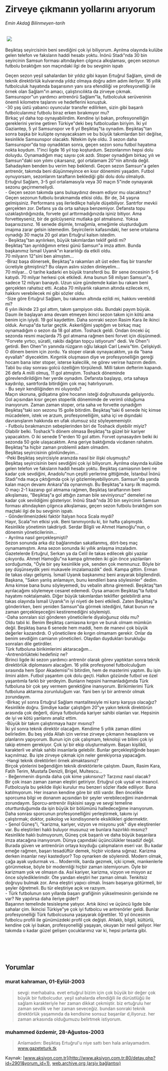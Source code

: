 # Zirveye çıkmanın yollarını arıyorum

*Emin Akdağ Bilinmeyen-tarih*

<div>
 <font>
  <img border="0" height="1" src="/web/20050113150511im_/http://www.aksiyon.com.tr/images/blank.gif"/>
 </font>
 <font class="content">
  <p>
   <img border="0" hspace="5" src="http://web.archive.org/web/20050113150511im_/http://www.aksiyon.com.tr/resim/455/48.jpg" vspace="5"/>
  </p>
 </font>
 <font class="content">
  Beşiktaş seyircisinin beni sevdiğini çok iyi biliyorum. Ayrılma olayında kulübe gelen telefon ve faksların haddi hesabı yoktu. İnönü Stadı"nda 30 bin seyircinin Samsun forması altındayken çılgınca alkışlaması, geçen sezonun futbolu bıraktığım son maçındaki ilgi de bu sevginin ispatı
 </font>
 <br/>
 <p>
  <font class="content">
   Geçen sezon yeşil sahalardan bir yıldız gibi kayan Ertuğrul Sağlam, şimdi de teknik direktörlük kulvarında yıldız olmaya doğru adım adım ilerliyor. 16 yıllık futbolculuk hayatında başarısının yanı sıra efendiliği ve profesyonelliği ile örnek olan Sağlam"ın amacı, çalıştırıcılıkta da zirveye çıkmak. Samsunspor"un yardımcı antrenörü Sağlam"la, futbolculuk serüveninin önemli kilometre taşlarını ve hedeflerini konuştuk.
   <br>
    -30 yaş üstü yabancı oyuncular transfer edilirken, sizin gibi başarılı futbolcularımız futbolu biraz erken bırakmıyor mu?
    <br>
     Birkaç yıl daha top oynayabilirdim. Kendine iyi bakan, profesyonelliğin gereklerini yerine getiren Türkiye"deki beş futbolcudan biriyim. İki yıl Gaziantep, 5 yıl Samsunspor ve 6 yıl Beşiktaş"ta oynadım. Beşiktaş"tan sonra başka bir kulüpte oynayacaksam ve bu büyük takımlardan biri değilse, kesinlikle Samsunspor olacaktı. Nitekim öyle oldu. 3 sezon daha Samsunspor"da top oynadıktan sonra, geçen sezon sonu futbol hayatıma nokta koydum. 1"inci ligde 16 yıl top koşturdum. Sezonlarımın hepsi dolu doluydu. Oynamadığım maç sayısı çok azdı. Stoper oynadığım birkaç yılı ve Samsun"daki son yılımı çıkarsanız, gol ortalamam 20"nin altında değil. Sahadayken benden bu verim hep beklendi. Geçen sezon Samsun"a gelen antrenör, takımda beni düşünmeyince en kısır dönemimi yaşadım. Futbol oynuyorsam, sezonlarım taraftarın beklediği gibi dolu dolu olmalıydı. Ertuğrul Sağlam, 3-5 gol ortalamasıyla veya 30 maçın 5"inde oynayarak sezonu geçirmemeliydi.
     <br>
      - Geçen sezon takımda şans bulsaydınız devam ediyor mu olacaktınız?
      <br>
       Geçen sezonun futbolu bırakmamda etkisi oldu. Bir de, 34 yaşına gelmişsiniz. Performans yaş ilerledikçe haliyle düşebiliyor. Santrfor mevkii gerçekten zor. Defans ya da orta sahaya benzemiyor. Defansta topu uzaklaştırdığınızda, forvete gol arttırmadığınızda işiniz bitiyor. Ama forvetteyseniz, bir de golcüyseniz mutlaka gol atmalısınız. Yoksa başarısızsınız. 16 senede dişimle, tırnağımla, emeğimle oluşturduğum imajıma zarar gelsin istemedim. Seyircilerin kafasındaki, her sene ortalama oynadığı 30 maçta 20 gol atan Ertuğrul kalsın istedim.
       <br/>
       - Beşiktaş"tan ayrılırken, büyük takımlardan teklif geldi mi?
       <br/>
       Beşiktaş"tan ayrıldığımın ertesi günü Samsun"a imza attım. Bunda başkanımız İsmail Uyanık"ın kararlılığı da etkili oldu.
       <br/>
       70 milyarın 12"sini ben almıştım...
       <br/>
       -Biraz başa dönersek, Beşiktaş"a rakamları alt üst eden flaş bir transfer ücretiyle gitmiştiniz? Bu olayın aslını sizden dinleyelim...
       <br/>
       70 milyar... O tarihe kadarki en büyük transferdi bu. Bir sene öncesinin 5-6 katıydı. 70 milyar herkesi çok etkiledi. Ama bunun 58 milyarı Samsun"a, sadece 12 milyarı banaydı. Uzun süre gündemde kalan bu rakam beni gerçekten rahatsız etti. Acaba 70 milyarlık rakamın altında ezilecek mi, hakkını verebilecek mi gibi sözler oldu.
       <br/>
       -Size göre Ertuğrul Sağlam, bu rakamın altında ezildi mi, hakkını verebildi mi?
       <br/>
       6 yılın ilkinde 23 gol attım, takım şampiyon oldu. Bundaki payım büyük. Daum ile başlayan ama devam etmeyen ikinci sezon takım için kötü ama benim için iyiydi. 19 gol kaydettim. Daha sonraki sezon Rasim Kara ile ikinci olduk. Avrupa"da turlar geçtik. Askerliğimi yaptığım ve birkaç maç oynamadığım o sezon da 18 gol attım. Toshack geldi. Ondan önceki üç sezonda resmi maçlarda 75 gol atmama rağmen beni forvet için düşünmedi. "Forvete yırtıcı, süratli, rakibi dağıtan topçu istiyorum" dedi. Ve Ohen"i getirdi. Ben Ohen"in yanında rüzgarın oğlu lakaplı Carl Lewis"tim. Çelişkiydi. O dönem benim için zordu. Ya stoper olarak oynayacaktım, ya da "bana eyvallah" diyecektim. Kırgınlık oluşmasın diye ve profesyonelliğin gereği hocam bana ister stoper, isterse kalecilik, ne görev verirse hazırım dedim. Tabii bu olay sonrası golcü özelliğim törpülendi. Milli takım defterim kapandı. 26 defa A milli olmuş, 11 gol atmıştım. Toshack döneminde görevlendirildiğim her yerde oynadım. Defansta başlayıp, orta sahaya kaydırılıp, santrforda bitirdiğim çok maç hatırlıyorum.
       <br/>
       - Bu seyir kendiliğinden mi oluyordu?
       <br/>
       Maçın skoruna, gidişatına göre hocanın isteği doğrultusunda gelişiyordu. Gol açısından kısır geçen stoperlik dönemimde de verimli olduğuma inanıyorum. Zaman zaman stoper, orta saha ve forvette oynadığım Beşiktaş"taki son sezonu 15 golle bitirdim. Beşiktaş"taki 6 senede hiç kimse mücadelem, istek ve arzum, profesyonelliğim, saha içi ve dışındaki davranışlarım hakkında en ufak olumsuz söz söyleyememiştir.
       <br/>
       - Futbolu bırakmanızın sebeplerinden biri de Toshack diyebilir miyiz?
       <br/>
       Olabilir belki. Toshack"lı dönem olmasa Beşiktaş"ta güzel bir kariyer yapacaktım. O iki senede 5"erden 10 gol attım. Forvet oynasaydım belki iki sezonda 50 gole ulaşacaktım. Ama geriye baktığımda vicdanen rahatım. Beşiktaş"ta hiçbir zaman problemli adam olmadım.
       <br/>
       Beşiktaş seyircisinin gönlündeyim...
       <br/>
       -Peki Beşiktaş seyircisiyle aranızda nasıl bir ilişki oluşmuştu?
       <br/>
       Beşiktaş seyircisinin beni sevdiğini çok iyi biliyorum. Ayrılma olayında kulübe gelen telefon ve faksların haddi hesabı yoktu. Beşiktaş camiasının beni ne kadar çok sevdiğini, Anadolu"nun çeşitli yerlerine gittiğimde, İstanbul İnönü Stadı"nda maça çıktığımda çok iyi gözlemleyebiliyorum. Samsun"da yarıda kalan maçın devamı Ankara"da oynanmıştı. Bu Beşiktaş"a karşı ilk maçımdı. O maçı 2-1 kazanıp gol atmama rağmen, Beşiktaş taraftarının beni alkışlaması, "Beşiktaş"a gol attığın zaman bile seviniyoruz" demeleri ne kadar çok sevildiğimi gösteriyor. İnönü Stadı"nda 30 bin seyircinin Samsun forması altındayken çılgınca alkışlaması, geçen sezon futbolu bıraktığım son maçtaki ilgi de bu sevginin ispatı.
       <br/>
       - Gönderilmenizdeki faktör İtalyan hoca Scala mıydı?
       <br/>
       Hayır, Scala"nın etkisi yok. Beni tanımıyordu ki, bir hafta çalışmıştık. Kesinlikle yönetimin takdiriydi. Serdar Bilgili ve Ahmet Hamoğlu"nun, o dönemin yöneticilerinin...
       <br/>
       - Ayrılma nasıl gerçekleşmişti?
       <br/>
       Sezon sonunda arka diz bağlarımdan sakatlanmış, dört-beş maç oynamamıştım. Ama sezon sonunda iki yıllık anlaşma imzaladım. Gazetelerde Ertuğrul, Serkan ya da Celil ile takas edilecek gibi yazılar çıkıyordu. Ahmet Hamoğlu"na kampa gitmeden iki gün önce yazılanları sorduğumda, "Öyle bir şey kesinlikle yok, senden çok memnunuz. Böyle bir şey düşünseydik yeni mukavele imzalamazdık" dedi. Kampa gittim. Erman ile takas olayı gelişmiş. İsmail Uyanık başkanımız beni arayarak bilgilendirdi. Başkana, "Sakın yanlış anlamayın, bunu kendileri bana söylesinler" dedim. Ama kimse bana bunu söyleyemedi, bu vebalin altına giremedi. Beşiktaş"tan ayrılacağımı söylemeye cesaret edemedi. Oysa amacım Beşiktaş"ta futbol hayatımı noktalamaktı. Diğer büyük takımlardan teklifler gelebilirdi ama takas olayında İsmail Uyanık"ın iyi niyeti de beni etkiledi. Zaten Beşiktaş"a gönderirken, beni yeniden Samsun"da görmek istediğini, fakat bunun ne zaman gerçekleşeceğini kestiremediğini söylemişti.
       <br/>
       -Daha sonraları sizi gönderen yöneticilerle diyaloğunuz oldu mu?
       <br/>
       Oldu tabii ki. Benim Beşiktaş camiasına kırgın ve buruk olmam mümkün değil. Beşiktaş bana 6 senede hem maddi, hem de manevi çok büyük değerler kazandırdı. O yöneticilere de kırgın olmamam gerekir. Onlar da benim sevdiğim camianın yöneticileri. Olaydan duydukları burukluğu sonraları dile getirdiler.
       <br/>
       Türk futboluna birikimlerimi aktaracağım...
       <br/>
       -Antrenörlükteki hedefiniz ne?
       <br/>
       Birinci ligde iki sezon yardımcı antrenör olarak görev yaptıktan sonra teknik direktörlük diplomasını alacağım. 16 yıllık profesyonel futbolculuğum sırasında hem Spor Akademisi"ni bitirdim, hem de masterimi yaptım. Bu işin ilmini aldım. Futbol yaşantım çok dolu geçti. Halkın gözünde futbol ve özel yaşantımla farklı bir yerdeyim. Bunların hepsini harmanladığımda Türk futboluna bir çok şey vermem gerektiğine inanıyorum. Birikimlerimi Türk futboluna aktarma zorunluluğum var. Yani ben iyi bir antrenör olmak zorundayım.
       <br/>
       -Birkaç yıl sonra Ertuğrul Sağlam mantalitesiyle mi karşı karşıya olacağız?
       <br/>
       Kesinlikle doğru. Şimdiye kadar çalıştığım 20"ye yakın teknik direktörün arasında çok değerli, dünya futbolunda kariyer sahibi olanları var. Hepsinin de iyi ve kötü yanlarını analiz ettim.
       <br/>
       -Büyük bir takım çalıştırmaya hazır mısınız?
       <br/>
       İki yıl sonra teknik direktör olacağım. Kendime 5 yıllık zaman dilimi belirledim. Bu beş yılda Allah izin verirse zirveye çıkmanın hesaplarını ve planlarını yapıyorum. Bunun için çok çalışmam, teknoloji ve bilimi çok iyi takip etmem gerekiyor. Çok iyi bir ekip oluşturmalıyım. Başarı kişilikli, karakterli ve ahlak sahibi insanlarla gelebilir. Bunlar gerçekleştiğinde başarı kaçınılmaz. Bu işte zirveye çıkmak için neler gerekiyorsa yapacağım.
       <br/>
       -Hangi teknik direktörleri örnek almaktasınız?
       <br/>
       Birçok yönlerini beğendiğim teknik direktörlerle çalıştım. Daum, Rasim Kara, Fatih Terim, Mustafa Denizli, Brigel, Multescu...
       <br/>
       - Beğenmenin dışında daha çok kime yakınsınız? Tarzınız nasıl olacak?
       <br/>
       Bir çok insan zaman zaman eleştiri getiriyor. Ertuğrul çok uysal ve insancıl. Futbolcuyla bu şekilde ilişki kurulur mu benzeri sözler ifade ediliyor. Buna katılmıyorum. Her insanın kendine göre bir stili vardır. Ben öncelikle sporcuma bilgi ve donanım açısından bir şeyler verebileceğimi inandırmak zorundayım. Sporcu-antrenör ilişkisini saygı ve sevgi temeline oturtturduğumda da işin büyük bir bölümünü halledeceğime inanıyorum. Daha sonrası sporcunun profesyonelliğini yerleştirmek, takımı iyi çalıştırmak; doktor, psikolog ve kondisyonerle eksiklikleri gidermektir.
       <br/>
       - Şenol Güneş"i, "karizma, kariyer, vizyon ve misyonu yok" diye eleştirenler var. Bu eleştirileri haklı buluyor musunuz ve bunlara hazırlıklı mısınız?
       <br/>
       Kesinlikle haklı bulmuyorum, Güneş çok başarılı ve daha büyük başarılara imza atacağına inanıyorum. Dünya çapındaki üçüncülükler tesadüf değil. Burada güven ve antrenörün ortaya koyduğu çalışmaların eseri var. Bu kadar emeğe rağmen, başarı tesadüftür demek, hiçbir vicdana sığmaz. Karizma derken insanlar neyi kastediyor? Top oynarken de söylenirdi. Modern olmak, çağa ayak uydurmak vs... Modernlik, barda gezmek, içki içmek, mankenlerle görünmekse, böyle bir modernliği hiçbir zaman istemiyorum. Öyle bir karizmam yok ve olmasın da. Asıl kariyer, karizma, vizyon ve misyon az önce söylediklerimdir. Öte yandan eleştiri her zaman olmalı. Tenkitsiz doğruyu bulmak zor. Ama eleştiri yapıcı olmalı. İnsanı başarıya götürmeli, bir şeyler öğretmeli. Bu tür eleştiriye açık ve razıyım.
       <br/>
       - Türk futbolunun son yıllarda başarı grafiğinin yükselmesinin gerisinde ne var? Ne yapılırsa daha ileriye gider?
       <br/>
       Başarının temelinde tesisleşme yatıyor. Artık ikinci ve üçüncü ligde bile sahalar çim. İkincisi Türkiye"ye çok iyi futbolcu ve antrenörler geldi. Bunlar profesyonelliği Türk futbolcusuna yaşayarak öğrettiler. 10 yıl öncesinin futbolcu profili ile günümüzdeki profil çok değişti. Ahlaklı, bilgili, kültürlü, kendine çok iyi bakan, profesyonelliği yaşayan, okuyan bir nesil geliyor. Her takımda o kadar güzel gelişen çocuklarımız var ki, hepsi pırlanta gibi.
       <br/>
      </br>
     </br>
    </br>
   </br>
  </font>
 </p>
</div>


## Yorumlar

### murat kahraman, 01-Eylül-2003
> sevgi: 
> merhabalra. evet ertuğrul bizim için çok büyük bir değer çok büyük bir futbolcudur. yeşil sahalarda efendiğili ile dürüstlüğü ile sağlam karakteriyle her zaman dikkat çekmiştir. biz ertuğrulu her zaman sevdik ve her zaman seveceğiz. bundan sonraki teknik direktörlük yaşamında da kendisine sonsuz başarılar d,iliyoruz. her zaman arkasında olduğumuzu belirtmek istiyorum.

### muhammed özdemir, 28-Ağustos-2003
> Anlamadım: 
> Beşiktaş Ertuğrul'u niye sattı ben hala anlayamadım. www.gazeteturk.tk

Kaynak: [www.aksiyon.com.tr](http://www.aksiyon.com.tr:80/detay.php?id=2901&yorum_id=1), [web.archive.org (arşiv bağlantısı)](http://web.archive.org/web/20050113150511/http://www.aksiyon.com.tr:80/detay.php?id=2901&yorum_id=1)
